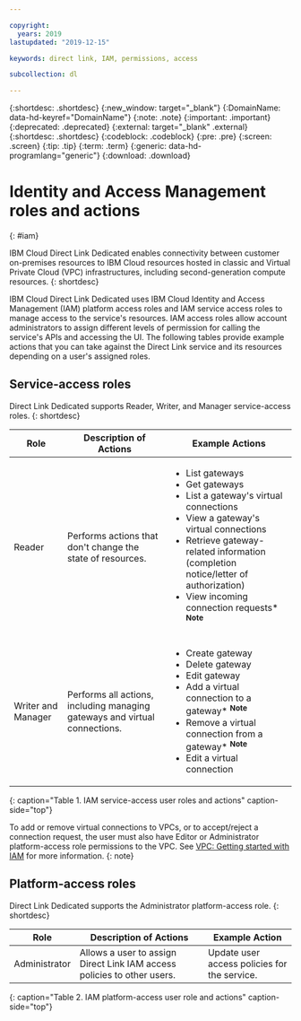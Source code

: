 ```yaml
---

copyright:
  years: 2019
lastupdated: "2019-12-15"

keywords: direct link, IAM, permissions, access

subcollection: dl

---
```


{:shortdesc: .shortdesc}
{:new_window: target="_blank"}
{:DomainName: data-hd-keyref="DomainName"}
{:note: .note}
{:important: .important}
{:deprecated: .deprecated}
{:external: target="_blank" .external}
{:shortdesc: .shortdesc}
{:codeblock: .codeblock}
{:pre: .pre}
{:screen: .screen}
{:tip: .tip}
{:term: .term}
{:generic: data-hd-programlang="generic"}
{:download: .download}

# Identity and Access Management roles and actions
{: #iam}

IBM Cloud Direct Link Dedicated enables connectivity between customer on-premises resources to IBM Cloud resources hosted in classic and Virtual Private Cloud (VPC) infrastructures, including second-generation compute resources.
{: shortdesc}

IBM Cloud Direct Link Dedicated uses IBM Cloud Identity and Access Management (IAM) platform access roles and IAM service access roles to manage access to the service's resources. IAM access roles allow account administrators to assign different levels of permission for calling the service's APIs and accessing the UI. The following tables provide example actions that you can take against the Direct Link service and its resources depending on a user's assigned roles.

## Service-access roles

Direct Link Dedicated supports Reader, Writer, and Manager service-access roles.
{: shortdesc}

| Role | Description of Actions | Example Actions |
|---|---|---|
| Reader | Performs actions that don't change the state of resources. |<ul><li>List gateways</li><li>Get gateways</li><li>List a gateway's virtual connections</li><li>View a gateway's virtual connections</li><li>Retrieve gateway-related information (completion notice/letter of authorization)</li><li>View incoming connection requests* <sup>**Note**</sup></li></ul>
| Writer and Manager | Performs all actions, including managing gateways and virtual connections. |<ul><li>Create gateway</li><li>Delete gateway</li><li>Edit gateway</li><li>Add a virtual connection to a gateway* <sup>**Note**</sup></li><li>Remove a virtual connection from a gateway* <sup>**Note**</sup> </li><li>Edit a virtual connection |                     |
{: caption="Table 1. IAM service-access user roles and actions" caption-side="top"}

To add or remove virtual connections to VPCs, or to accept/reject a connection request, the user must also have Editor or Administrator platform-access role permissions to the VPC. See [VPC: Getting started with IAM](/docs/vpc?topic=vpc-iam-getting-started) for more information.
{: note}

## Platform-access roles

Direct Link Dedicated supports the Administrator platform-access role.
{: shortdesc}

| Role | Description of Actions | Example Action
|---|---|---|
| Administrator | Allows a user to assign Direct Link IAM access policies to other users. | Update user access policies for the service. |                 |
{: caption="Table 2. IAM platform-access user role and actions" caption-side="top"}
